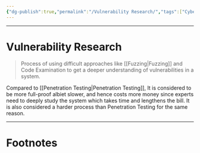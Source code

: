 ```yaml
---
{"dg-publish":true,"permalink":"/Vulnerability Research/","tags":["CyberSec","EthHack"]}
---
```



---
# Vulnerability Research
> Process of using difficult approaches like [[Fuzzing\|Fuzzing]] and Code Examination to get a deeper understanding of vulnerabilities in a system.

Compared to [[Penetration Testing\|Penetration Testing]],
It is considered to be more full-proof albiet slower, and hence costs more money since experts need to deeply study the system which takes time and lengthens the bill.
It is also considered a harder process than Penetration Testing for the same reason.

---
# Footnotes